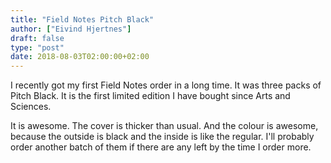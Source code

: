 ```yaml
---
title: "Field Notes Pitch Black"
author: ["Eivind Hjertnes"]
draft: false
type: "post"
date: 2018-08-03T02:00:00+02:00
---
```


I recently got my first Field Notes order in a long time. It was three
packs of Pitch Black. It is the first limited edition I have bought
since Arts and Sciences.

It is awesome. The cover is thicker than usual. And the colour is
awesome, because the outside is black and the inside is like the
regular. I'll probably order another batch of them if there are any left
by the time I order more.
